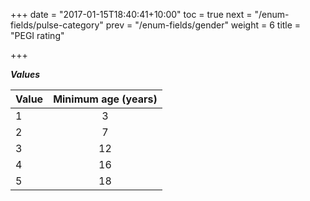 +++
date = "2017-01-15T18:40:41+10:00"
toc = true
next = "/enum-fields/pulse-category"
prev = "/enum-fields/gender"
weight = 6
title = "PEGI rating"

+++

***Values***

| Value | Minimum age (years) |
| ----- |:------------------:|
| 1     | 3 |
| 2     | 7 |
| 3     | 12 |
| 4     | 16 |
| 5     | 18 |
